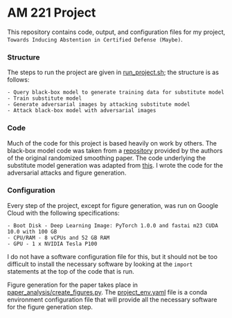 # AM 221 Project
This repository contains code, output, and configuration files for my project, `Towards Inducing Abstention in Certified Defense (Maybe)`.

### Structure
The steps to run the project are given in [run_project.sh](run_project.sh); the structure is as follows:

    - Query black-box model to generate training data for substitute model
    - Train substitute model
    - Generate adversarial images by attacking substitute model
    - Attack black-box model with adversarial images

### Code
Much of the code for this project is based heavily on work by others. The black-box model code was taken from a [repository](https://github.com/locuslab/smoothing) provided by the authors of the original randomized smoothing paper. The code underlying the substitute model generation was adapted from [this](https://github.com/icpm/pytorch-cifar10). I wrote the code for the adversarial attacks and figure generation.

### Configuration
Every step of the project, except for figure generation, was run on Google Cloud with the following specifications:

    - Boot Disk - Deep Learning Image: PyTorch 1.0.0 and fastai m23 CUDA 10.0 with 100 GB
    - CPU/RAM - 8 vCPUs and 52 GB RAM
    - GPU - 1 x NVIDIA Tesla P100

I do not have a software configuration file for this, but it should not be too difficult to install the necessary software by looking at the `import` statements at the top of the code that is run.

Figure generation for the paper takes place in [paper_analysis/create_figures.py](paper_analysis/create_figures.py). The [project_env.yaml](project_env.yaml) file is a conda environment configuration file that will provide all the necessary software for the figure generation step.
